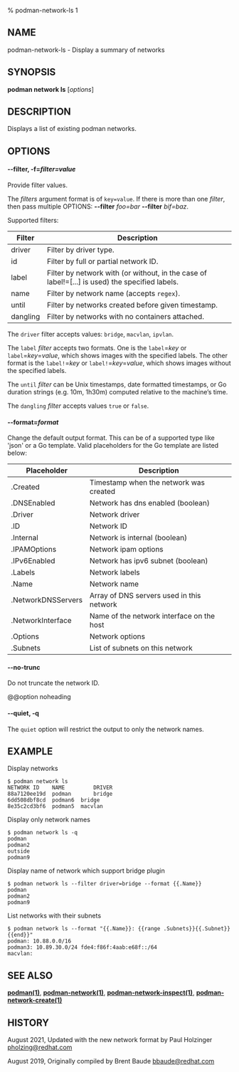 % podman-network-ls 1

## NAME

podman\-network\-ls - Display a summary of networks

## SYNOPSIS

**podman network ls** [*options*]

## DESCRIPTION

Displays a list of existing podman networks.

## OPTIONS

#### **--filter**, **-f**=_filter=value_

Provide filter values.

The _filters_ argument format is of `key=value`. If there is more than one _filter_, then pass multiple OPTIONS: **--filter** _foo=bar_ **--filter** _bif=baz_.

Supported filters:

| **Filter** | **Description**                                                                                |
| ---------- | ---------------------------------------------------------------------------------------------- |
| driver     | Filter by driver type.                                                                         |
| id         | Filter by full or partial network ID.                                                          |
| label      | Filter by network with (or without, in the case of label!=[...] is used) the specified labels. |
| name       | Filter by network name (accepts `regex`).                                                      |
| until      | Filter by networks created before given timestamp.                                             |
| dangling   | Filter by networks with no containers attached.                                                |

The `driver` filter accepts values: `bridge`, `macvlan`, `ipvlan`.

The `label` _filter_ accepts two formats. One is the `label`=_key_ or `label`=_key_=_value_, which shows images with the specified labels. The other format is the `label!`=_key_ or `label!`=_key_=_value_, which shows images without the specified labels.

The `until` _filter_ can be Unix timestamps, date formatted timestamps, or Go duration strings (e.g. 10m, 1h30m) computed relative to the machine’s time.

The `dangling` _filter_ accepts values `true` or `false`.

#### **--format**=_format_

Change the default output format. This can be of a supported type like 'json'
or a Go template.
Valid placeholders for the Go template are listed below:

| **Placeholder**    | **Description**                           |
| ------------------ | ----------------------------------------- |
| .Created           | Timestamp when the network was created    |
| .DNSEnabled        | Network has dns enabled (boolean)         |
| .Driver            | Network driver                            |
| .ID                | Network ID                                |
| .Internal          | Network is internal (boolean)             |
| .IPAMOptions       | Network ipam options                      |
| .IPv6Enabled       | Network has ipv6 subnet (boolean)         |
| .Labels            | Network labels                            |
| .Name              | Network name                              |
| .NetworkDNSServers | Array of DNS servers used in this network |
| .NetworkInterface  | Name of the network interface on the host |
| .Options           | Network options                           |
| .Subnets           | List of subnets on this network           |

#### **--no-trunc**

Do not truncate the network ID.

@@option noheading

#### **--quiet**, **-q**

The `quiet` option will restrict the output to only the network names.

## EXAMPLE

Display networks

```
$ podman network ls
NETWORK ID    NAME         DRIVER
88a7120ee19d  podman       bridge
6dd508dbf8cd  podman6  bridge
8e35c2cd3bf6  podman5  macvlan
```

Display only network names

```
$ podman network ls -q
podman
podman2
outside
podman9
```

Display name of network which support bridge plugin

```
$ podman network ls --filter driver=bridge --format {{.Name}}
podman
podman2
podman9
```

List networks with their subnets

```
$ podman network ls --format "{{.Name}}: {{range .Subnets}}{{.Subnet}} {{end}}"
podman: 10.88.0.0/16
podman3: 10.89.30.0/24 fde4:f86f:4aab:e68f::/64
macvlan:
```

## SEE ALSO

**[podman(1)](commands/podman.md)**, **[podman-network(1)](commands/podman-network/podman-network.md)**, **[podman-network-inspect(1)](commands/podman-network/podman-network-inspect.md)**, **[podman-network-create(1)](commands/podman-network/podman-network-create.md)**

## HISTORY

August 2021, Updated with the new network format by Paul Holzinger <pholzing@redhat.com>

August 2019, Originally compiled by Brent Baude <bbaude@redhat.com>
